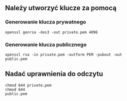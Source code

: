 ## Należy utworzyć klucze za pomocą
### Generowanie klucza prywatnego
<code>openssl genrsa -des3 -out private.pem 4096</code>
### Generowanie klucza publicznego
<code>openssl rsa -in private.pem -outform PEM -pubout -out public.pem</code>
## Nadać uprawnienia do odczytu
<code>chmod 644 private.pem</code><br>
<code>chmod 644 public.pem</code>